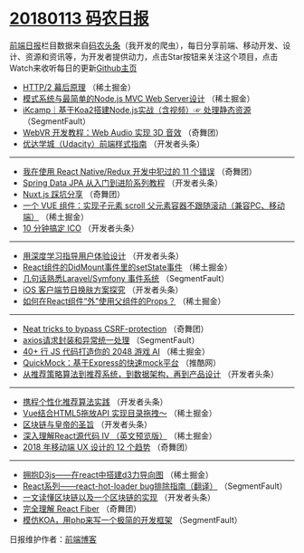 # [20180113 码农日报](http://hao.caibaojian.com/date/2018/01/13)

[前端日报](http://caibaojian.com/c/news)栏目数据来自[码农头条](http://hao.caibaojian.com/)（我开发的爬虫），每日分享前端、移动开发、设计、资源和资讯等，为开发者提供动力，点击Star按钮来关注这个项目，点击Watch来收听每日的更新[Github主页](https://github.com/kujian/frontendDaily)
* [HTTP/2 幕后原理](http://hao.caibaojian.com/62527.html) （稀土掘金）
* [模式系统与最简单的Node.js MVC Web Server设计](http://hao.caibaojian.com/62522.html) （稀土掘金）
* [iKcamp｜基于Koa2搭建Node.js实战（含视频）☞ 处理静态资源](http://hao.caibaojian.com/62510.html) （SegmentFault）
* [WebVR 开发教程：Web Audio 实现 3D 音效](http://hao.caibaojian.com/62500.html) （奇舞团）
* [优达学城（Udacity）前端样式指南](http://hao.caibaojian.com/62476.html) （开发者头条）

***
* [我在使用 React Native/Redux 开发中犯过的 11 个错误](http://hao.caibaojian.com/62503.html) （奇舞团）
* [Spring Data JPA 从入门到进阶系列教程](http://hao.caibaojian.com/62467.html) （开发者头条）
* [Nuxt.js 踩坑分享](http://hao.caibaojian.com/62505.html) （奇舞团）
* [一个 VUE 组件：实现子元素 scroll 父元素容器不跟随滚动（兼容PC、移动端）](http://hao.caibaojian.com/62523.html) （稀土掘金）
* [10 分钟搞定 ICO](http://hao.caibaojian.com/62466.html) （开发者头条）

***
* [用深度学习指导用户体验设计](http://hao.caibaojian.com/62478.html) （开发者头条）
* [React组件的DidMount事件里的setState事件](http://hao.caibaojian.com/62531.html) （稀土掘金）
* [几句话熟悉Laravel/Symfony 事件系统](http://hao.caibaojian.com/62507.html) （SegmentFault）
* [iOS 客户端节日换肤方案探究](http://hao.caibaojian.com/62470.html) （开发者头条）
* [如何在React组件“外”使用父组件的Props？](http://hao.caibaojian.com/62525.html) （稀土掘金）

***
* [Neat tricks to bypass CSRF-protection](http://hao.caibaojian.com/62501.html) （奇舞团）
* [axios请求封装和异常统一处理](http://hao.caibaojian.com/62512.html) （SegmentFault）
* [40+ 行 JS 代码打造你的 2048 游戏 AI](http://hao.caibaojian.com/62528.html) （稀土掘金）
* [QuickMock：基于Express的快速mock平台](http://hao.caibaojian.com/62515.html) （推酷网）
* [从推荐策略算法到推荐系统，到数据架构，再到产品设计](http://hao.caibaojian.com/62468.html) （开发者头条）

***
* [携程个性化推荐算法实践](http://hao.caibaojian.com/62479.html) （开发者头条）
* [Vue结合HTML5拖放API 实现目录拖拽～](http://hao.caibaojian.com/62530.html) （稀土掘金）
* [区块链与皇帝的圣旨](http://hao.caibaojian.com/62480.html) （开发者头条）
* [深入理解React源代码 IV （英文预览版）](http://hao.caibaojian.com/62521.html) （稀土掘金）
* [2018 年移动端 UX 设计的 12 个趋势](http://hao.caibaojian.com/62497.html) （奇舞团）

***
* [拥抱D3js——在react中搭建d3力导向图](http://hao.caibaojian.com/62532.html) （稀土掘金）
* [React系列——react-hot-loader bug排除指南（翻译）](http://hao.caibaojian.com/62509.html) （SegmentFault）
* [一文读懂区块链以及一个区块链的实现](http://hao.caibaojian.com/62472.html) （开发者头条）
* [完全理解 React Fiber](http://hao.caibaojian.com/62499.html) （奇舞团）
* [模仿KOA，用php来写一个极简的开发框架](http://hao.caibaojian.com/62511.html) （SegmentFault）

日报维护作者：[前端博客](http://caibaojian.com/) 